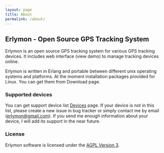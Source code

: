 ```yaml
---
layout: page
title: About
permalink: /about/
---
```


## Erlymon - Open Source GPS Tracking System

Erlymon is an open source GPS tracking system for various GPS tracking devices. It includes web interface (view demo) to manage tracking devices online.

Erlymon is written in Erlang and portable between different unix operating systems and platforms. At the moment installation packages provided for Linux. You can get them from Download page.

### Supported devices
You can get support device list [Devices](/devices) page. If your device is not in this list, please create a new issue in bug tracker or simply contact me by email (erlymon@gmail.com). If you send me enough information about your device, I will add its support in the near future.

### License
Erlymon software is licensed under the [AGPL Version 3](http://www.gnu.org/licenses/agpl-3.0.html).
